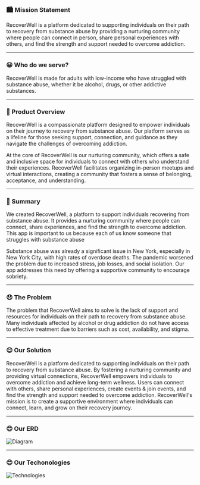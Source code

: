 
### 🏙️  Mission Statement 
RecoverWell is a platform dedicated to supporting individuals on their path to recovery from substance abuse by providing a nurturing community where people can connect in person, share personal experiences with others, and find the strength and support needed to overcome addiction. 

___

### 😀 Who do we serve?
RecoverWell is made for adults with low-income who have struggled with substance abuse, whether it be alcohol, drugs, or other addictive substances. 

____


### 📱 Product Overview
RecoverWell is a compassionate platform designed to empower individuals on their journey to recovery from substance abuse. Our platform serves as a lifeline for those seeking support, connection, and guidance as they navigate the challenges of overcoming addiction.

At the core of RecoverWell is our nurturing community, which offers a safe and inclusive space for individuals to connect with others who understand their experiences. RecoverWell facilitates organizing in-person meetups and virtual interactions, creating a community that fosters a sense of belonging, acceptance, and understanding.

___


### 📝 Summary
We created RecoverWell, a platform to support individuals recovering from substance abuse. It provides a nurturing community where people can connect, share experiences, and find the strength to overcome addiction. This app is important to us because each of us know someone that struggles with substance abuse

Substance abuse was already a significant issue in New York, especially in New York City, with high rates of overdose deaths. The pandemic worsened the problem due to increased stress, job losses, and social isolation. Our app addresses this need by offering a supportive community to encourage sobriety.

___


### 😞 The Problem 
The problem that RecoverWell aims to solve is the lack of support and resources for individuals on their path to recovery from substance abuse. Many individuals affected by alcohol or drug addiction do not have access to effective treatment due to barriers such as cost, availability, and stigma.
___



### 😊 Our Solution
RecoverWell is a platform dedicated to supporting individuals on their path to recovery from substance abuse. By fostering a nurturing community and providing virtual connections, RecoverWell empowers individuals to overcome addiction and achieve long-term wellness. Users can connect with others, share personal experiences, create events & join events, and find the strength and support needed to overcome addiction. RecoverWell's mission is to create a supportive environment where individuals can connect, learn, and grow on their recovery journey.


___
### 😊 Our ERD

![Diagram](https://ucarecdn.com/0a732269-518f-410d-9476-24de91c19477/)

___


### 😊 Our Techonologies

![Technologies](https://ucarecdn.com/5ba041ca-576e-4fda-a929-19e0f3dcdf2d/)

